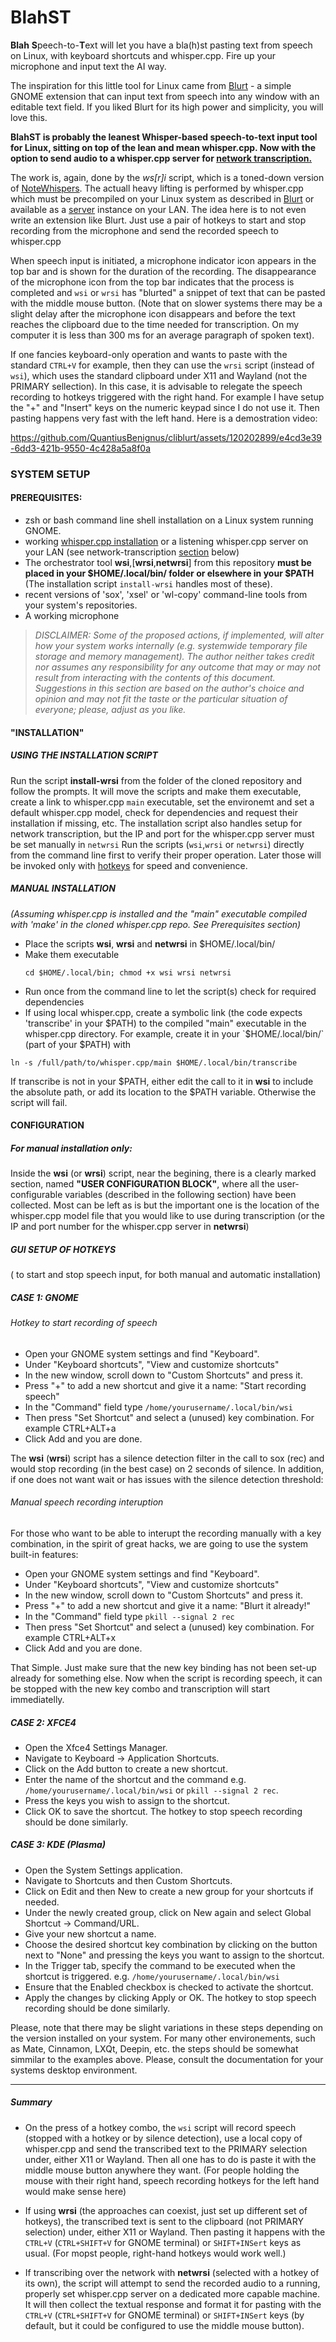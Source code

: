# BlahST
**Blah** **S**peech-to-**T**ext will let you have a bla(h)st pasting text from speech on Linux, with keyboard shortcuts and whisper.cpp. Fire up your microphone and input text the AI way.

The inspiration for this little tool for Linux came from [Blurt](https://github.com/QuantiusBenignus/blurt/) - a simple GNOME extension that can input text from speech into any window with an editable text field.
If you liked Blurt for its high power and simplicity, you will love this. 

**BlahST is probably the leanest Whisper-based speech-to-text input tool for Linux, sitting on top of the lean and mean whisper.cpp. Now with the option to send audio to a whisper.cpp server for [network transcription.](./API_TRANSCRIBE.md)**

The work is, again, done by the *ws[r]i* script, which is a toned-down version of [NoteWhispers](https://github.com/QuantiusBenignus/notewhispers/).
The actuall heavy lifting is performed by whisper.cpp which must be precompiled on your Linux system as described in [Blurt](https://github.com/QuantiusBenignus/blurt/) or available as a [server](https://github.com/ggerganov/whisper.cpp/tree/master/examples/server) instance on your LAN.
The idea here is to not even write an extension like Blurt. Just use a pair of hotkeys to start and stop recording from the microphone and send the recorded speech to whisper.cpp

When speech input is initiated, a microphone indicator icon appears in the top bar and is shown for the duration of the recording.
The disappearance of the microphone icon from the top bar indicates that the process is completed and `wsi` or `wrsi` has "blurted" a snippet of text that can be pasted with the middle mouse button. (Note that on slower systems there may be a slight delay after the microphone icon disappears and before the text reaches the clipboard due to the time needed for transcription. On my computer it is less than 300 ms for an average paragraph of spoken text).

If one fancies keyboard-only operation and wants to paste with the standard `CTRL+V` for example, then they can use the `wrsi` script (instead of `wsi`), which uses the standard clipboard under X11 and Wayland (not the PRIMARY sellection).
In this case, it is advisable to relegate the speech recording to hotkeys triggered with the right hand. For example I have setup the "+" and "Insert" keys on the numeric keypad since I do not use it.
Then pasting happens very fast with the left hand. Here is a demostration video:


https://github.com/QuantiusBenignus/cliblurt/assets/120202899/e4cd3e39-6dd3-421b-9550-4c428a5a8f0a


### SYSTEM SETUP

#### PREREQUISITES:
- zsh or bash command line shell installation on a Linux system running GNOME.   
- working [whisper.cpp installation](https://github.com/ggerganov/whisper.cpp) or a listening whisper.cpp server on your LAN (see network-transcription [section](./API_TRANSCRIBE.md) below)
- The orchestrator tool **wsi**,[**wrsi**,**netwrsi**] from this repository **must be placed in your $HOME/.local/bin/ folder or elsewhere in your $PATH** (The installation script `install-wrsi` handles most of these).  
- recent versions of 'sox', 'xsel' or 'wl-copy'  command-line tools from your system's repositories.
-  A working microphone 
> *DISCLAIMER: Some of the proposed actions, if implemented, will alter how your system works internally (e.g. systemwide temporary file storage and memory management). The author neither takes credit nor assumes any responsibility for any outcome that may or may not result from interacting with the contents of this document. Suggestions in this section are based on the author's choice and opinion and may not fit the taste or the particular situation of everyone; please, adjust as you like.*

#### "INSTALLATION"

##### USING THE INSTALLATION SCRIPT
Run the script **install-wrsi** from the folder of the cloned repository and follow the prompts. It will move the scripts and make them executable, create a link to whisper.cpp `main` executable, set the environemt and set a default whisper.cpp model, check for dependencies and request their installation if missing, etc.
The installation script also handles setup for network transcription, but the IP and port for the whisper.cpp server must be set manually in `netwrsi`
Run the scripts (`wsi`,`wrsi` or `netwrsi`) directly from the command line first to verify their proper operation. Later those will be invoked only with [hotkeys](https://github.com/QuantiusBenignus/BlahST/#gui-setup-of-hotkeys) for speed and convenience.

##### MANUAL INSTALLATION

*(Assuming whisper.cpp is installed and the "main" executable compiled with 'make' in the cloned whisper.cpp repo. See Prerequisites section)*
* Place the scripts **wsi**, **wrsi** and **netwrsi** in $HOME/.local/bin/
* Make them executable
  ```
  cd $HOME/.local/bin; chmod +x wsi wrsi netwrsi
  ```
* Run once from the command line to let the script(s) check for required dependencies
* If using local whisper.cpp, create a symbolic link (the code expects 'transcribe' in your $PATH) to the compiled "main" executable in the whisper.cpp directory.
  For example, create it in your `$HOME/.local/bin/` (part of your $PATH) with 
```
ln -s /full/path/to/whisper.cpp/main $HOME/.local/bin/transcribe
```
If transcribe is not in your $PATH, either edit the call to it in **wsi** to include the absolute path, or add its location to the $PATH variable. Otherwise the script will fail.
 
#### CONFIGURATION
##### For manual installation only:
Inside the **wsi** (or **wrsi**) script, near the begining, there is a clearly marked section, named **"USER CONFIGURATION BLOCK"**, where all the user-configurable variables (described in the following section) have been collected. 
Most can be left as is but the important one is the location of the whisper.cpp model file that you would like to use during transcription (or the IP and port number for the whisper.cpp server in **netwrsi**)

##### GUI SETUP OF HOTKEYS 
( to start and stop speech input, for both manual and automatic installation)
##### CASE 1: GNOME
###### Hotkey to start recording of speech
* Open your GNOME system settings and find "Keyboard".
* Under "Keyboard shortcuts", "View and customize shortcuts"
* In the new window, scroll down to "Custom Shortcuts" and press it.
* Press "+" to add a new shortcut and give it a name: "Start recording speech"
* In the "Command" field type `/home/yourusername/.local/bin/wsi`
* Then press "Set Shortcut" and select a (unused) key combination. For example CTRL+ALT+a
* Click Add and you are done. 

The **wsi** (**wrsi**) script has a silence detection filter in the call to sox (rec) and would stop recording (in the best case) on 2 seconds of silence.
In addition, if one does not want wait or has issues with the silence detection threshold:

###### Manual speech recording interuption
For those who want to be able to interupt the recording manually with a key combination, in the spirit of great hacks, we are going to use the system built-in features:
* Open your GNOME system settings and find "Keyboard".
* Under "Keyboard shortcuts", "View and customize shortcuts"
* In the new window, scroll down to "Custom Shortcuts" and press it.
* Press "+" to add a new shortcut and give it a name: "Blurt it already!"
* In the "Command" field type `pkill --signal 2 rec`
* Then press "Set Shortcut" and select a (unused) key combination. For example CTRL+ALT+x
* Click Add and you are done.
  
That Simple.  Just make sure that the new key binding has not been set-up already for something else.
Now when the script is recording speech, it can be stopped with the new key combo and transcription will start immediatelly.

##### CASE 2: XFCE4
* Open the Xfce4 Settings Manager.
* Navigate to Keyboard → Application Shortcuts.
* Click on the Add button to create a new shortcut.
* Enter the name of the shortcut and the command e.g. `/home/yourusername/.local/bin/wsi` or `pkill --signal 2 rec`.
* Press the keys you wish to assign to the shortcut.
* Click OK to save the shortcut.
 The hotkey to stop speech recording should be done similarly.
 
##### CASE 3: KDE (Plasma)
* Open the System Settings application.
* Navigate to Shortcuts and then Custom Shortcuts.
* Click on Edit and then New to create a new group for your shortcuts if needed.
* Under the newly created group, click on New again and select Global Shortcut -> Command/URL.
* Give your new shortcut a name.
* Choose the desired shortcut key combination by clicking on the button next to "None" and pressing the keys you want to assign to the shortcut.
* In the Trigger tab, specify the command to be executed when the shortcut is triggered. e.g. `/home/yourusername/.local/bin/wsi`
* Ensure that the Enabled checkbox is checked to activate the shortcut.
* Apply the changes by clicking Apply or OK.
The hotkey to stop speech recording should be done similarly.
 
Please, note that there may be slight variations in these steps depending on the version installed on your system.
For many other environements, such as Mate, Cinnamon, LXQt, Deepin, etc. the steps should be somewhat simmilar to the examples above.
Please, consult the documentation for your systems desktop environment.

---
##### Summary
* On the press of a hotkey combo, the `wsi` script will record speech (stopped with a hotkey or by silence detection), use a local copy of whisper.cpp and send the transcribed text to the PRIMARY selection under, either X11 or Wayland.
Then all one has to do is paste it with the middle mouse button anywhere they want. (For people holding the mouse with their right hand, speech recording hotkeys for the left hand would make sense here) 

* If using **wrsi** (the approaches can coexist, just set up different set of hotkeys), the transcribed text is sent to the clipboard (not PRIMARY selection) under, either X11 or Wayland.
Then pasting it happens with the `CTRL+V` (`CTRL+SHIFT+V` for GNOME terminal) or `SHIFT+INSert` keys as usual. (For mopst people, right-hand hotkeys would work well.)

* If transcribing over the network with **netwrsi** (selected with a hotkey of its own), the script will attempt to send the recorded audio to a running, properly set whisper.cpp server on a dedicated more capable machine.
  It will then collect the textual response and format it for pasting with the `CTRL+V` (`CTRL+SHIFT+V` for GNOME terminal) or `SHIFT+INSert` keys (by default, but it could be configured to use the middle mouse button).  
